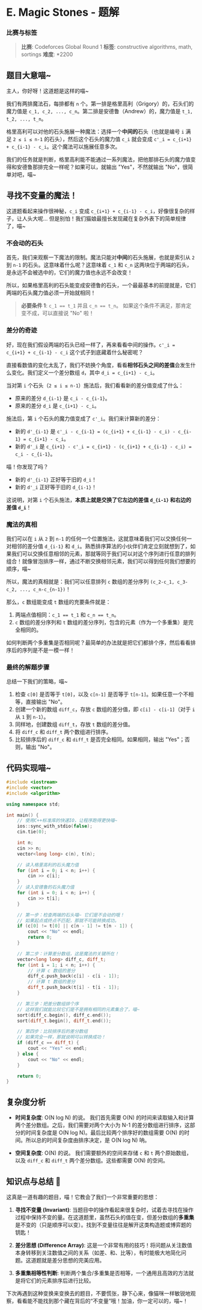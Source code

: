 # E. Magic Stones - 题解

### 比赛与标签
> **比赛**: Codeforces Global Round 1
> **标签**: constructive algorithms, math, sortings
> **难度**: *2200

## 题目大意喵~
主人，你好呀！这道题是这样的喵~

我们有两排魔法石，每排都有 `n` 个。第一排是格里高利（Grigory）的，石头们的魔力值是 `c_1, c_2, ..., c_n`。第二排是安德鲁（Andrew）的，魔力值是 `t_1, t_2, ..., t_n`。

格里高利可以对他的石头施展一种魔法：选择一个**中间的**石头（也就是编号 `i` 满足 `2 ≤ i ≤ n-1` 的石头），然后这个石头的魔力值 `c_i` 就会变成 `c'_i = c_{i+1} + c_{i-1} - c_i`。这个魔法可以施展任意多次。

我们的任务就是判断，格里高利能不能通过一系列魔法，把他那排石头的魔力值变得和安德鲁那排完全一样呢？如果可以，就输出 "Yes"，不然就输出 "No"，很简单对吧，喵~

## 寻找不变量的魔法！
这道题看起来操作很神秘，`c_i` 变成 `c_{i+1} + c_{i-1} - c_i`，好像很复杂的样子，让人头大呢... 但是别怕！我们猫娘最擅长发现藏在复杂外表下的简单规律了，喵~

### 不会动的石头
首先，我们来观察一下魔法的限制。魔法只能对**中间**的石头施展，也就是索引从 `2` 到 `n-1` 的石头。这意味着什么呢？这意味着 `c_1` 和 `c_n` 这两块位于两端的石头，是永远不会被选中的，它们的魔力值也永远不会改变！

所以，如果格里高利的石头能变成安德鲁的石头，一个最最基本的前提就是，它们两端的石头魔力值必须一开始就相同！
> **必要条件 1**: `c_1 == t_1` 并且 `c_n == t_n`。
如果这个条件不满足，那肯定变不成，可以直接说 "No" 啦！

### 差分的奇迹
好，现在我们假设两端的石头已经一样了，再来看看中间的操作。`c'_i = c_{i+1} + c_{i-1} - c_i` 这个式子到底藏着什么秘密呢？

直接看数值的变化太乱了，我们不妨换个角度，看看**相邻石头之间的差值**会发生什么变化。我们定义一个差分数组 `d`，其中 `d_i = c_{i+1} - c_i`。

当对第 `i` 个石头（`2 ≤ i ≤ n-1`）施法后，我们看看新的差分值变成了什么：
- 原来的差分 `d_{i-1}` 是 `c_i - c_{i-1}`。
- 原来的差分 `d_i` 是 `c_{i+1} - c_i`。

施法后，第 `i` 个石头的魔力值变成了 `c'_i`。我们来计算新的差分：
- 新的 `d'_{i-1}` 是 `c'_i - c_{i-1} = (c_{i+1} + c_{i-1} - c_i) - c_{i-1} = c_{i+1} - c_i`。
- 新的 `d'_i` 是 `c_{i+1} - c'_i = c_{i+1} - (c_{i+1} + c_{i-1} - c_i) = c_i - c_{i-1}`。

喵！你发现了吗？
- 新的 `d'_{i-1}` 正好等于旧的 `d_i`！
- 新的 `d'_i` 正好等于旧的 `d_{i-1}`！

这说明，对第 `i` 个石头施法，**本质上就是交换了它左边的差值 `d_{i-1}` 和右边的差值 `d_i`**！

### 魔法的真相
我们可以在 `i` 从 `2` 到 `n-1` 的任何一个位置施法，这就意味着我们可以交换任何一对相邻的差分值 `d_{i-1}` 和 `d_i`。熟悉排序算法的小伙伴们肯定立刻就想到了，如果我们可以交换任意相邻的元素，那就等同于我们可以对这个序列进行任意的排列组合！就像冒泡排序一样，通过不断交换相邻元素，我们可以得到任何我们想要的顺序，喵~

所以，魔法的真相就是：我们可以任意排列 `c` 数组的差分序列 `(c_2-c_1, c_3-c_2, ..., c_n-c_{n-1})`！

那么，`c` 数组能变成 `t` 数组的充要条件就是：
1.  两端点值相同：`c_1 == t_1` 和 `c_n == t_n`。
2.  `c` 数组的差分序列和 `t` 数组的差分序列，包含的元素（作为一个多重集）是完全相同的。

如何判断两个多重集是否相同呢？最简单的办法就是把它们都排个序，然后看看排序后的序列是不是一模一样！

### 最终的解题步骤
总结一下我们的策略，喵~
1.  检查 `c[0]` 是否等于 `t[0]`，以及 `c[n-1]` 是否等于 `t[n-1]`。如果任意一个不相等，直接输出 "No"。
2.  创建一个新的数组 `diff_c`，存放 `c` 数组的差分值，即 `c[i] - c[i-1]`（对于 `i` 从 `1` 到 `n-1`）。
3.  同样地，创建数组 `diff_t`，存放 `t` 数组的差分值。
4.  将 `diff_c` 和 `diff_t` 两个数组进行排序。
5.  比较排序后的 `diff_c` 和 `diff_t` 是否完全相同。如果相同，输出 "Yes"；否则，输出 "No"。

## 代码实现喵~
```cpp
#include <iostream>
#include <vector>
#include <algorithm>

using namespace std;

int main() {
    // 使用C++标准库的快速IO，让程序跑得更快喵~
    ios::sync_with_stdio(false);
    cin.tie(0);

    int n;
    cin >> n;
    vector<long long> c(n), t(n);

    // 读入格里高利的石头魔力值
    for (int i = 0; i < n; i++) {
        cin >> c[i];
    }
    // 读入安德鲁的石头魔力值
    for (int i = 0; i < n; i++) {
        cin >> t[i];
    }

    // 第一步：检查两端的石头喵~ 它们是不会动的哦！
    // 如果起点或终点不匹配，那就不可能转换成功。
    if (c[0] != t[0] || c[n - 1] != t[n - 1]) {
        cout << "No" << endl;
        return 0;
    }

    // 第二步：计算差分数组，这是魔法的关键所在！
    vector<long long> diff_c, diff_t;
    for (int i = 1; i < n; i++) {
        // 计算 c 数组的差分
        diff_c.push_back(c[i] - c[i - 1]);
        // 计算 t 数组的差分
        diff_t.push_back(t[i] - t[i - 1]);
    }

    // 第三步：把差分数组排个序
    // 这样我们就能比较它们是不是拥有相同的元素集合了，喵~
    sort(diff_c.begin(), diff_c.end());
    sort(diff_t.begin(), diff_t.end());

    // 第四步：比较排序后的差分数组
    // 如果完全一样，那就说明可以转换成功！
    if (diff_c == diff_t) {
        cout << "Yes" << endl;
    } else {
        cout << "No" << endl;
    }

    return 0;
}
```

## 复杂度分析
- **时间复杂度**: O(N log N) 的说。
  我们首先需要 O(N) 的时间来读取输入和计算两个差分数组。之后，我们需要对两个大小为 N-1 的差分数组进行排序，这部分的时间复杂度是 O(N log N)。最后比较两个排序好的数组需要 O(N) 的时间。所以总的时间复杂度由排序决定，是 O(N log N) 呐。

- **空间复杂度**: O(N) 的说。
  我们需要额外的空间来存储 `c` 和 `t` 两个原始数组，以及 `diff_c` 和 `diff_t` 两个差分数组。这些都需要 O(N) 的空间。

## 知识点与总结 🐾
这真是一道有趣的题目，喵！它教会了我们一个非常重要的思想：

1.  **寻找不变量 (Invariant)**: 当题目中的操作看起来很复杂时，试着去寻找在操作过程中保持不变的量。在这道题里，虽然石头的值在变，但差分数组的**多重集**是不变的（只是顺序可以变）。找到不变量往往是解开这类构造题或博弈题的钥匙！

2.  **差分思想 (Difference Array)**: 这是一个非常有用的技巧！将问题从关注数值本身转移到关注数值之间的关系（如差、和、比等），有时能极大地简化问题。这道题就是差分思想的完美应用。

3.  **多重集相等性判断**: 判断两个集合/多重集是否相等，一个通用且高效的方法就是将它们的元素排序后进行比较。

下次再遇到这种变换来变换去的题目，不要慌张，静下心来，像猫咪一样敏锐地观察，看看能不能找到那个藏在背后的“不变量”哦！加油，你一定可以的，喵~！